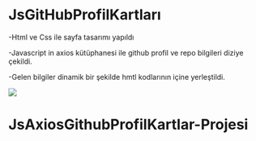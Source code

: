 # JsGitHubProfilKartları

-Html ve Css ile sayfa tasarımı yapıldı

-Javascript in axios kütüphanesi ile  github profil ve repo bilgileri diziye çekildi.

-Gelen bilgiler dinamik bir şekilde hmtl kodlarının içine yerleştildi.


<img src="screen.gif"/>


# JsAxiosGithubProfilKartlar-Projesi
